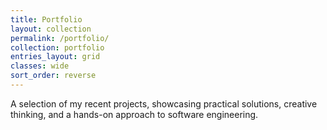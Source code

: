 ```yaml
---
title: Portfolio
layout: collection
permalink: /portfolio/
collection: portfolio
entries_layout: grid
classes: wide
sort_order: reverse
---
```


A selection of my recent projects, showcasing practical solutions, creative thinking, and a hands-on approach to 
software engineering. 